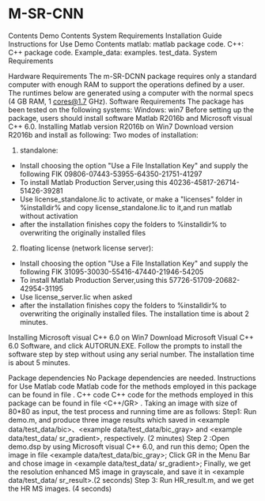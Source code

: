 # M-SR-CNN
Contents
Demo Contents
System Requirements
Installation Guide
Instructions for Use
Demo Contents
matlab: matlab package code.
C++: C++ package code.
Example_data: 
            examples.
test_data.
System Requirements

Hardware Requirements
The m-SR-DCNN package requires only a standard computer with enough RAM to support the operations defined by a user. The runtimes below are generated using a computer with the normal specs (4 GB RAM, 1 cores@1.7 GHz).
Software Requirements
The package has been tested on the following systems:
Windows: win7
Before setting up the package, users should install software Matlab R2016b and Microsoft visual C++ 6.0.
Installing Matlab version R2016b on Win7
Download version R2016b and install as following: 
Two modes of installation:
1) standalone:
- Install choosing the option "Use a File Installation Key" and supply the following FIK
	09806-07443-53955-64350-21751-41297
- To install Matlab Production Server,using this
	40236-45817-26714-51426-39281
- Use license_standalone.lic to activate, or make a "licenses" folder in %installdir% and copy license_standalone.lic to it,and run matlab without activation
- after the installation finishes copy the folders to %installdir% to overwriting the originally installed files
2) floating license (network license server):
- Install choosing the option "Use a File Installation Key" and supply the following FIK
	31095-30030-55416-47440-21946-54205
- To install Matlab Production Server,using this
	57726-51709-20682-42954-31195
- Use license_server.lic when asked
- after the installation finishes copy the folders to %installdir% to overwriting the originally installed files.
The installation time is about 2 minutes.

Installing Microsoft visual C++ 6.0 on Win7
Download Microsoft Visual C++ 6.0 Software, and click AUTORUN.EXE. Follow the prompts to install the software step by step without using any serial number.
The installation time is about 5 minutes.

Package dependencies
No Package dependencies are needed.
Instructions for Use
Matlab code
Matlab code for the methods employed in this package can be found in file <matlab> .
C++ code
C++ code for the methods employed in this package can be found in file <C++/GR> .
Taking an image with size of 80*80 as input, the test process and running time are as follows:
Step1: Run demo.m, and produce three image results which saved in <example data/test_data/bic>、<example data/test_data/bic_gray> and <example data/test_data/ sr_gradient>, respectively. (2 minutes)
Step 2 :Open demo.dsp by using Microsoft visual C++ 6.0, and run this demo;
Open the image in file <example data/test_data/bic_gray>; 
Click GR in the Menu Bar and chose image in <example data/test_data/ sr_gradient>;
Finally, we get the resolution enhanced MS image in grayscale, and save it in <example data/test_data/ sr_result>.(2 seconds)
Step 3: Run HR_result.m, and we get the HR MS images. (4 seconds)
